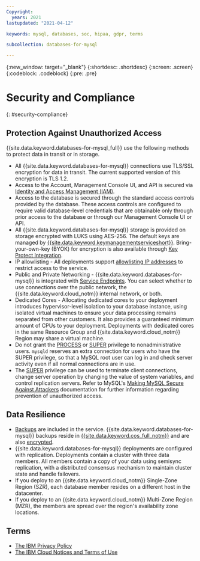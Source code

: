 ```yaml
---
Copyright:
  years: 2021
lastupdated: "2021-04-12"

keywords: mysql, databases, soc, hipaa, gdpr, terms

subcollection: databases-for-mysql

---
```


{:new_window: target="_blank"}
{:shortdesc: .shortdesc}
{:screen: .screen}
{:codeblock: .codeblock}
{:pre: .pre}

# Security and Compliance
{: #security-compliance}

## Protection Against Unauthorized Access

{{site.data.keyword.databases-for-mysql_full}} use the following methods to protect data in transit or in storage.
- All {{site.data.keyword.databases-for-mysql}} connections use TLS/SSL encryption for data in transit. The current supported version of this encryption is TLS 1.2.
- Access to the Account, Management Console UI, and API is secured via [Identity and Access Management (IAM)](/docs/databases-for-mysql?topic=cloud-databases-iam).
- Access to the database is secured through the standard access controls provided by the database. These access controls are configured to require valid database-level credentials that are obtainable only through prior access to the database or through our Management Console UI or API.
- All {{site.data.keyword.databases-for-mysql}} storage is provided on storage encrypted with LUKS using AES-256. The default keys are managed by [{{site.data.keyword.keymanagementserviceshort}}](/docs/key-protect?topic=key-protect-about). Bring-your-own-key (BYOK) for encryption is also available through [Key Protect Integration](/docs/databases-for-mysql?topic=cloud-databases-key-protect).
- IP allowlisting - All deployments support [allowlisting IP addresses](/docs/databases-for-mysql?topic=cloud-databases-allowlisting) to restrict access to the service.
- Public and Private Networking - {{site.data.keyword.databases-for-mysql}} is integrated with [Service Endpoints](/docs/databases-for-mysql?topic=cloud-databases-service-endpoints). You can select whether to use connections over the public network, the {{site.data.keyword.cloud_notm}} internal network, or both.
- Dedicated Cores - Allocating dedicated cores to your deployment introduces hypervisor-level isolation to your database instance, using isolated virtual machines to ensure your data processing remains separated from other customers. It also provides a guaranteed minimum amount of CPUs to your deployment. Deployments with dedicated cores in the same Resource Group and {{site.data.keyword.cloud_notm}} Region may share a virtual machine.
- Do not grant the [PROCESS](https://dev.mysql.com/doc/refman/5.7/en/privileges-provided.html#priv_process) or [SUPER](https://dev.mysql.com/doc/refman/5.7/en/privileges-provided.html#priv_super) privilege to nonadministrative users. `mysqld` reserves an extra connection for users who have the SUPER privilege, so that a MySQL root user can log in and check server activity even if all normal connections are in use.
- The [SUPER](https://dev.mysql.com/doc/refman/5.7/en/privileges-provided.html#priv_super) privilege can be used to terminate client connections, change server operation by changing the value of system variables, and control replication servers. Refer to MySQL's [Making MySQL Secure Against Attackers](https://dev.mysql.com/doc/refman/5.7/en/security-against-attack.html) documentation for further information regarding prevention of unauthorized access.

## Data Resilience

- [Backups](/docs/databases-for-mysql?topic=cloud-databases-dashboard-backups) are included in the service. {{site.data.keyword.databases-for-mysql}} backups reside in [{{site.data.keyword.cos_full_notm}}](/docs/cloud-object-storage?topic=cloud-object-storage-about-cloud-object-storage&cloud-object-storage-about-cloud-object-storage) and are also [encrypted](/docs/cloud-object-storage?topic=cloud-object-storage-security).
- {{site.data.keyword.databases-for-mysql}} deployments are configured with replication. Deployments contain a cluster with three data members. All members contain a copy of your data using semisync replication, with a distributed consensus mechanism to maintain cluster state and handle failovers. 
- If you deploy to an {{site.data.keyword.cloud_notm}} Single-Zone Region (SZR), each database member resides on a different host in the datacenter. 
- If you deploy to an {{site.data.keyword.cloud_notm}} Multi-Zone Region (MZR), the members are spread over the region's availability zone locations. 

## Terms

- [The IBM Privacy Policy](https://www.ibm.com/privacy/us/en/)
- [The IBM Cloud Notices and Terms of Use](/docs/overview/terms-of-use?topic=overview-terms)


